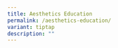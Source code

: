 ```yaml
---
title: Aesthetics Education
permalink: /aesthetics-education/
variant: tiptap
description: ""
---
```

<p></p>